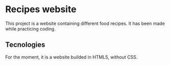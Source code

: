 # Recipes website
This project is a website containing different food recipes. It has been made while practicing coding.
## Tecnologies
For the moment, it is a website builded in HTML5, without CSS.

